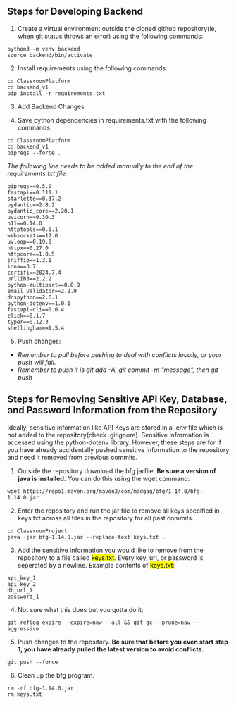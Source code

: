 ## Steps for Developing Backend

1) Create a virtual environment outside the cloned github repository(ie, when git status throws an error) using the following commands:
``` 
python3 -m venv backend
source backend/bin/activate
```

2) Install requirements using the following commands:
```
cd ClassroomPlatform
cd backend_v1
pip install -r requirements.txt
```

3) Add Backend Changes

4) Save python dependencies in requirements.txt with the following commands:
```
cd ClassroomPlatform
cd backend_v1
pipreqs --force .  
```

*The following line needs to be added manually to the end of the requirements.txt file:*
```
pipreqs==0.5.0
fastapi==0.111.1
starlette==0.37.2
pydantic==2.8.2
pydantic_core==2.20.1
uvicorn==0.30.3
h11==0.14.0
httptools==0.6.1
websockets==12.0
uvloop==0.19.0
httpx==0.27.0
httpcore==1.0.5
sniffio==1.3.1
idna==3.7
certifi==2024.7.4
urllib3==2.2.2
python-multipart==0.0.9
email_validator==2.2.0
dnspython==2.6.1
python-dotenv==1.0.1
fastapi-cli==0.0.4
click==8.1.7
typer==0.12.3
shellingham==1.5.4
```

5) Push changes:
- *Remember to pull before pushing to deal with conflicts locally, or your push will fail.*
- *Remember to push it is git add -A, git commit -m "message", then git push*




## Steps for Removing Sensitive API Key, Database, and Password Information from the Repository

Ideally, sensitive information like API Keys are stored in a .env file which is not added to the repository(check .gitignore). Sensitive information is accessed using the python-dotenv library. However, these steps are for if you have already accidentally pushed sensitive information to the repository and need it removed from previous commits.

1) Outside the repository download the bfg jarfile. **Be sure a version of java is installed.** You can do this using the wget command:
```
wget https://repo1.maven.org/maven2/com/madgag/bfg/1.14.0/bfg-1.14.0.jar
```

2) Enter the repository and run the jar file to remove all keys specified in keys.txt across all files in the repository for all past commits.
```
cd ClassroomProject
java -jar bfg-1.14.0.jar --replace-text keys.txt .
```

3) Add the sensitive information you would like to remove from the repository to a file called <mark>keys.txt</mark>. Every key, url, or password is seperated by a newline. Example contents of <mark>keys.txt</mark>:
```
api_key_1
api_key_2
db_url_1
password_1
```

4) Not sure what this does but you gotta do it:
```
git reflog expire --expire=now --all && git gc --prune=now --aggressive
```

5) Push changes to the repository. **Be sure that before you even start step 1, you have already pulled the latest version to avoid conflicts.**
```
git push --force
```

6) Clean up the bfg program.
```
rm -rf bfg-1.14.0.jar
rm keys.txt
```